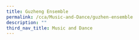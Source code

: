 ```yaml
---
title: Guzheng Ensemble
permalink: /cca/Music-and-Dance/guzhen-ensemble
description: ""
third_nav_title: Music and Dance
---
```

